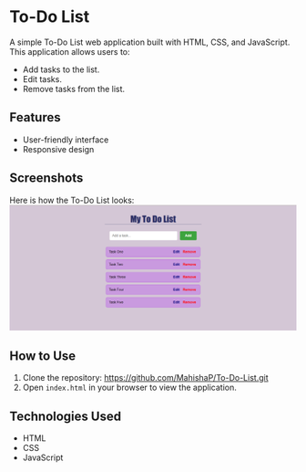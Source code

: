 # To-Do List
A simple To-Do List web application built with HTML, CSS, and JavaScript. This application allows users to:
- Add tasks to the list.
- Edit tasks.
- Remove tasks from the list.

## Features
- User-friendly interface
- Responsive design

## Screenshots
Here is how the To-Do List looks:
![To-Do List Screenshot](assets/todo-screenshot.png)

## How to Use
1. Clone the repository:
   https://github.com/MahishaP/To-Do-List.git
2. Open `index.html` in your browser to view the application.

## Technologies Used
- HTML
- CSS
- JavaScript
